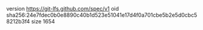 version https://git-lfs.github.com/spec/v1
oid sha256:24e7fdec0b0e8890c40b1d523e51041e17d4f0a701cbe5b2e5d0cbc58212b3f4
size 1654
